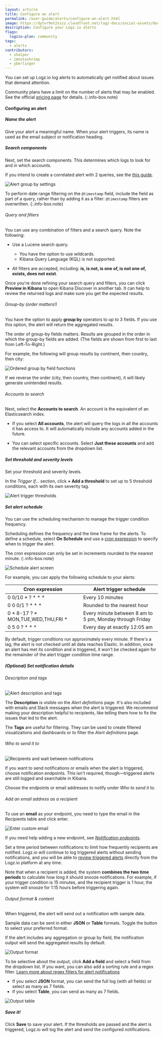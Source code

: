 ```yaml
---
layout: article
title: Configure an alert
permalink: /user-guide/alerts/configure-an-alert.html
image: https://dytvr9ot2sszz.cloudfront.net/logz-docs/social-assets/docs-social.jpg
description: Configure your Logz.io alerts
flags:
  logzio-plan: community
tags:
  - alerts
contributors:
  - shalper
  - imnotashrimp
  - yberlinger
---
```


You can set up Logz.io log alerts to automatically get notified about issues that demand attention.

Community plans have a limit on the number of alerts that may be enabled. See the official [pricing page](https://logz.io/pricing/) for details.
{:.info-box.note}

#### Configuring an alert

<div class="tasklist">

##### Name the alert

Give your alert a meaningful name. When your alert triggers, its name is used as the email subject or notification heading.

##### Search components

Next, set the search components. This determines which logs to look for and in which accounts.

If you intend to create a correlated alert with 2 queries, see the [this guide](/user-guide/alerts/correlated-alert/).


![Alert group by settings](https://dytvr9ot2sszz.cloudfront.net/logz-docs/alerts/alert-search-component_aug2021.gif)


<!-- info-box-start:info -->
To perform date range filtering on the `@timestamp` field, include the field as part of a query, 
rather than by adding it as a filter: `@timestamp` filters are overwritten.
{:.info-box.note}
<!-- info-box-end -->


###### Query and filters

You can use any combination of filters and a search query. Note the following:

* Use a Lucene search query.
  * You have the option to use wildcards.
  * Kibana Query Language (KQL) is not supported.

* All filters are accepted, including: **is, is not, is one of, is not one of, exists, does not exist**.


Once you're done refining your search query and filters, you can
click **Preview in Kibana** to open Kibana Discover in another tab. It can help to review the returned logs and make sure you get the expected results.

###### Group-by (order matters!)

You have the option to apply **group by** operators to up to 3 fields. If you use this option, the alert will return the aggregated results.

The order of group-by fields matters. Results are grouped in the order in which the group-by fields are added. (The fields are shown from first to last from Left-To-Right.)

For example, the following will group results by continent, then country, then city:

![Ordered group by field functions](https://dytvr9ot2sszz.cloudfront.net/logz-docs/correlated-alerts/ordered-group-by_aug2021.png)

If we reverse the order (city, then country, then continent),
it will likely generate unintended results.

###### Accounts to search

Next, select the **Accounts to search**. An account is the equivalent of an Elasticsearch index.

* If you select **All accounts**, the alert will query the logs in all the accounts it has access to. It will automatically include any accounts added in the future.

* You can select specific accounts. Select **Just these accounts** and add the relevant accounts from the dropdown list.

##### Set threshold and severity levels

Set your threshold and severity levels.

In the _Trigger if..._ section, click **+ Add a threshold** to set up to 5 threshold conditions, each with its own severity tag.

![Alert trigger thresholds](https://dytvr9ot2sszz.cloudfront.net/logz-docs/alerts/alerts--trigger-settings_aug2021.png)

##### Set alert schedule

You can use the scheduling mechanism to manage the trigger condition frequency.

Scheduling defines the frequency and the time frame for the alerts. To define a schedule, select **On Schedule** and use a [cron expression](https://www.freeformatter.com/cron-expression-generator-quartz.html) to specify when to trigger the alert.

<!-- info-box-start:info -->
The cron expression can only be set in increments rounded to the nearest minute.
{:.info-box.note}
<!-- info-box-end -->

![Schedule alert screen](https://dytvr9ot2sszz.cloudfront.net/logz-docs/alerts/schedule-alert.png)

For example, you can apply the following schedule to your alerts:

| Cron expression                         | Alert trigger schedule |
|-----------------------------------------|------|
| 0 0/10 * ? * * *                        | Every 10 minutes |
| 0 0 0/1 ? * * *                         | Rounded to the nearest hour |
| 0 * 8-17 ? * MON,TUE,WED,THU,FRI *  | Every minute between 8 am to 5 pm, Monday through Friday |
| 0 5 0 ? * * *                           | Every day at exactly 12:05 am |

By default, trigger conditions run approximately every minute. If there's a lag, the alert is not checked until all data reaches Elastic. In addition, once an alert has met its condition and is triggered, it won't be checked again for the remainder of the alert trigger condition time range.

##### _(Optional)_ Set notification details

###### Description and tags

![Alert description and tags](https://dytvr9ot2sszz.cloudfront.net/logz-docs/alerts/description-and-tags_aug2021.png)

The **Description** is visible on the _Alert definitions_ page.
It's also included with emails and Slack messages when the alert is triggered.
We recommend making your description helpful to recipients,
like telling them how to fix the issues that led to the alert.

The **Tags** are useful for filtering. They can be used to create filtered visualizations and dashboards or to filter the _Alert definitions_ page.

###### Who to send it to

![Recipients and wait between notifications](https://dytvr9ot2sszz.cloudfront.net/logz-docs/alerts/recipients-and-wait_aug2021.png)

If you want to send notifications or emails when the alert is triggered,
choose notification endpoints.
This isn't required, though—triggered alerts are still logged and searchable in Kibana.

Choose the endpoints or email addresses to notify under _Who to send it to_.

###### Add an email address as a recipient

To use an **email** as your endpoint, you need to type the email in the Recipients table and click enter.

![Enter custom email](https://dytvr9ot2sszz.cloudfront.net/logz-docs/alerts/add-custom-email.gif)


If you need help adding a new endpoint,
see [_Notification endpoints_]({{site.baseurl}}/user-guide/integrations/endpoints.html).

Set a time period between notifications to limit how frequently recipients are notified. Logz.io will continue to log triggered alerts without sending notifications, and you will be able to [review triggered alerts](/user-guide/alerts/view-triggered-alerts.html) directly from the Logz.io platform at any time.

Note that when a recipient is added, the system **combines the two time periods** to calculate how long it should snooze notifications. For example, if your trigger condition is 15 minutes, and the recipient trigger is 1 hour, the system will snooze for 1:15 hours before triggering again.

###### Output format & content

When triggered, the alert will send out a notification with sample data.

Sample data can be sent in either **JSON** or **Table** formats. Toggle the button to select your preferred format.

If the alert includes any aggregation or group by field, the notification output will send the aggregated results by default.

![Output format](https://dytvr9ot2sszz.cloudfront.net/logz-docs/alerts/output_aggregated_aug2021.png)

To be selective about the output, click **<i class="li li-plus"></i> Add a field** and select a field from the dropdown list. If you want, you can also add a sorting rule and a regex filter. [Learn more about regex filters for alert notifications](/user-guide/alerts/regex-filters.html)

  * If you select **JSON** format, you can send the full log (with all fields) or select as many as 7 fields.
  * If you select **Table**, you can send as many as 7 fields.

![Output table](https://dytvr9ot2sszz.cloudfront.net/logz-docs/alerts/output-formats_aug2021.gif)

##### Save it!

Click **Save** to save your alert.
If the thresholds are passed and the alert is triggered,
Logz.io will log the alert and send the configured notifications.

</div>

